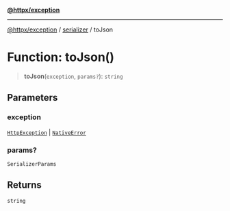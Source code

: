 [**@httpx/exception**](../../README.md)

***

[@httpx/exception](../../README.md) / [serializer](../README.md) / toJson

# Function: toJson()

> **toJson**(`exception`, `params?`): `string`

## Parameters

### exception

[`HttpException`](../../base/classes/HttpException.md) | [`NativeError`](../type-aliases/NativeError.md)

### params?

`SerializerParams`

## Returns

`string`
